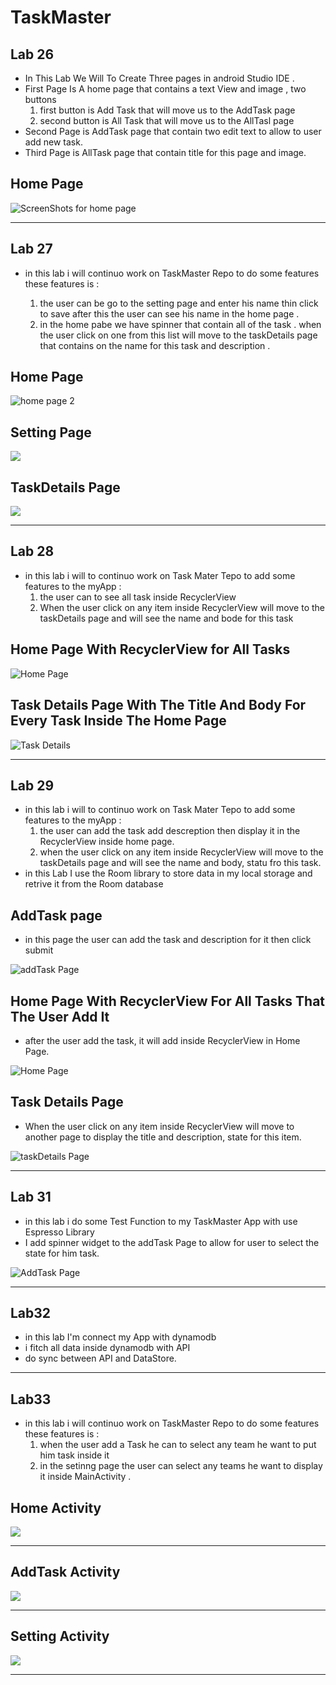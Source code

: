 # TaskMaster

## Lab 26

* In This Lab We Will To Create Three pages in android Studio IDE .
* First Page Is A home page that contains a text View and image , two buttons 
    1. first button is Add Task that will move us to the AddTask page
    2. second button is All Task that will move us to the AllTasl page
* Second Page is AddTask page that contain two edit text to allow to user add new task.
* Third Page is AllTask page that contain title for this page and image.

## Home Page 
![ScreenShots for home page](screenshots/homePage.png)

___

## Lab 27

* in this lab i will continuo work on TaskMaster Repo to do some features these features is :

    1. the user can be go to the setting page and enter his name thin click to save after this the user can see his name in the home page .
    2. in the home pabe we have spinner that contain all of the task . when the user click on one from this list will move to the taskDetails page that contains on the name for this task and description .
## Home Page  

![home page 2](screenshots/homePage2.png)

## Setting Page

![](screenshots/settingPage.png)

## TaskDetails Page

![](screenshots/taskDetails.png)

___

## Lab 28 

* in this lab i will to continuo work on Task Mater Tepo to add some features to the myApp :  
    1. the user can to see all task inside RecyclerView 
    2. When the user click on any item inside RecyclerView will move to the taskDetails page and will see the name and bode for this task 

## Home Page With RecyclerView for All Tasks

![Home Page](screenshots/homeRecyclerView.png)

## Task Details Page With The Title And Body For Every Task Inside The Home Page

![Task Details](screenshots/detailsPage.png)

___

## Lab 29

* in this lab i will to continuo work on Task Mater Tepo to add some features to the myApp :  
    1. the user can add the task add descreption then display it in the RecyclerView inside home page.
    2. when the user click on any item inside RecyclerView will move to the taskDetails page and will see the name and body, statu fro this task.
* in this Lab I use the Room library to store data in my local storage and retrive it from the Room database

## AddTask page

* in this page the user can add the task and description for it then click submit

![addTask Page](screenshots/AddTask_Lab29.png)

## Home Page With RecyclerView For All Tasks That The User Add It

* after the user add the task, it will add inside RecyclerView in Home Page.

![Home Page](screenshots/home_Lab29.png)

## Task Details Page

* When the user click on any item inside RecyclerView will move to another page to display the title and description, state for this item.

![taskDetails Page](screenshots/taskDetails_Lab29.png)

___

## Lab 31 

* in this lab i do some Test Function to my TaskMaster App with use Espresso Library 
* I add spinner widget to the addTask Page to allow for user to select the state for him task.

![AddTask Page](screenshots/AddTask_Lab31.png)

___
 
## Lab32 

* in this lab I'm connect my App with dynamodb
* i fitch all data inside dynamodb with API
* do sync between API and DataStore.

___ 

## Lab33 

* in this lab i will continuo work on TaskMaster Repo to do some features these features is :
    1. when the user add a Task he can to select any team he want to put him task inside it 
    2. in the setinng page the user can select any teams he want to display it inside MainActivity .

## Home Activity

![](screenshots/home1.png)

___

## AddTask Activity

![](screenshots/addTask1.png)

___

## Setting Activity

![](screenshots/setting1.png)

___